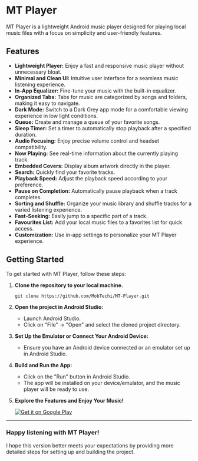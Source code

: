 # MT Player

MT Player is a lightweight Android music player designed for playing local music files with a focus on simplicity and user-friendly features.

## Features

* **Lightweight Player:** Enjoy a fast and responsive music player without unnecessary bloat.
* **Minimal and Clean UI:** Intuitive user interface for a seamless music listening experience.
* **In-App Equalizer:** Fine-tune your music with the built-in equalizer.
* **Organized Tabs:** Tabs for music are categorized by songs and folders, making it easy to navigate.
* **Dark Mode:** Switch to a Dark Grey app mode for a comfortable viewing experience in low light conditions.
* **Queue:** Create and manage a queue of your favorite songs.
* **Sleep Timer:** Set a timer to automatically stop playback after a specified duration.
* **Audio Focusing:** Enjoy precise volume control and headset compatibility.
* **Now Playing:** See real-time information about the currently playing track.
* **Embedded Covers:** Display album artwork directly in the player.
* **Search:** Quickly find your favorite tracks.
* **Playback Speed:** Adjust the playback speed according to your preference.
* **Pause on Completion:** Automatically pause playback when a track completes.
* **Sorting and Shuffle:** Organize your music library and shuffle tracks for a varied listening experience.
* **Fast-Seeking:** Easily jump to a specific part of a track.
* **Favourites List:** Add your local music files to a favorites list for quick access.
* **Customization:** Use in-app settings to personalize your MT Player experience.

## Getting Started

To get started with MT Player, follow these steps:

1. **Clone the repository to your local machine.**
   ```
   git clone https://github.com/MobTechi/MT-Player.git
   ```

2. **Open the project in Android Studio:**
   - Launch Android Studio.
   - Click on "File" -> "Open" and select the cloned project directory.

3. **Set Up the Emulator or Connect Your Android Device:**
   - Ensure you have an Android device connected or an emulator set up in Android Studio.

4. **Build and Run the App:**
   - Click on the "Run" button in Android Studio.
   - The app will be installed on your device/emulator, and the music player will be ready to use.

5. **Explore the Features and Enjoy Your Music!**

   <a href='https://play.google.com/store/apps/details?id=com.mobtech.mtplayer&pcampaignid=web_share&pcampaignid=pcampaignidMKT-Other-global-all-co-prtnr-py-PartBadge-Mar2515-1'><img alt='Get it on Google Play' src='https://play.google.com/intl/en_us/badges/static/images/badges/en_badge_web_generic.png'/></a>

---

### Happy listening with MT Player!
I hope this version better meets your expectations by providing more detailed steps for setting up and building the project.
